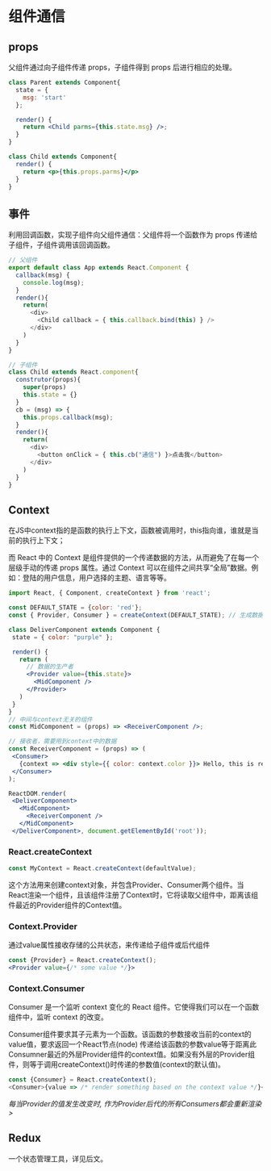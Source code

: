 # 组件通信
## props
父组件通过向子组件传递 props，子组件得到 props 后进行相应的处理。

``` jsx
class Parent extends Component{
  state = {
    msg: 'start'
  };

  render() {
    return <Child parms={this.state.msg} />;
  }
}

class Child extends Component{
  render() {
    return <p>{this.props.parms}</p>
  }
}
```

## 事件
利用回调函数，实现子组件向父组件通信：父组件将一个函数作为 props 传递给子组件，子组件调用该回调函数。

``` js
// 父组件
export default class App extends React.Component {
  callback(msg) {
    console.log(msg);
  }
  render(){
    return(
      <div>
        <Child callback = { this.callback.bind(this) } />
      </div>
    )
  }
}

// 子组件
class Child extends React.component{
  construtor(props){
    super(props)
    this.state = {}
  }
  cb = (msg) => {
    this.props.callback(msg);
  }
  render(){
    return(
      <div>
        <button onClick = { this.cb("通信") }>点击我</button>
      </div>
    )
  }
}
```

## Context
在JS中context指的是函数的执行上下文，函数被调用时，this指向谁，谁就是当前的执行上下文；

而 React 中的 Context 是组件提供的一个传递数据的方法，从而避免了在每一个层级手动的传递 props 属性。通过 Context 可以在组件之间共享“全局”数据。例如：登陆的用户信息，用户选择的主题、语言等等。

``` jsx
import React, { Component, createContext } from 'react';

const DEFAULT_STATE = {color: 'red'};  
const { Provider, Consumer } = createContext(DEFAULT_STATE); // 生成数据并放入context中

class DeliverComponent extends Component {  
 state = { color: "purple" };

 render() {    
   return (
     // 数据的生产者
     <Provider value={this.state}>
       <MidComponent />
     </Provider>
   )
 }
}
// 中间与context无关的组件
const MidComponent = (props) => <ReceiverComponent />;

// 接收者，需要用到context中的数据
const ReceiverComponent = (props) => (  
 <Consumer>
   {context => <div style={{ color: context.color }}> Hello, this is receiver. </div>}
 </Consumer>
);

ReactDOM.render(  
 <DeliverComponent>
   <MidComponent>
     <ReceiverComponent />
   </MidComponent>
 </DeliverComponent>, document.getElementById('root'));
```

### React.createContext
``` jsx
const MyContext = React.createContext(defaultValue);
```

这个方法用来创建context对象，并包含Provider、Consumer两个组件。当React渲染一个组件，且该组件注册了Context时，它将读取父组件中，距离该组件最近的Provider组件的Context值。

### Context.Provider

通过value属性接收存储的公共状态，来传递给子组件或后代组件

``` jsx
const {Provider} = React.createContext();
<Provider value={/* some value */}>
```

### Context.Consumer
Consumer 是一个监听 context 变化的 React 组件。它使得我们可以在一个函数组件中，监听 context 的改变。

Consumer组件要求其子元素为一个函数。该函数的参数接收当前的context的value值，要求返回一个React节点(node)
传递给该函数的参数value等于距离此Consumner最近的外层Provider组件的context值。如果没有外层的Provider组件，则等于调用createContext()时传递的参数值(context的默认值)。

```js
const {Consumer} = React.createContext();
<Consumer>{value => /* render something based on the context value */}</Consumer>
```

*每当Provider的值发生改变时, 作为Provider后代的所有Consumers都会重新渲染>*

## Redux

一个状态管理工具，详见后文。